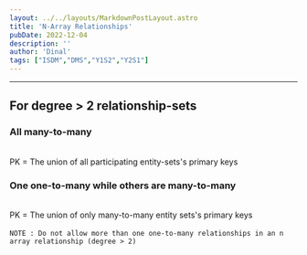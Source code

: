 ```yaml
---
layout: ../../layouts/MarkdownPostLayout.astro
title: 'N-Array Relationships'
pubDate: 2022-12-04
description: ''
author: 'Dinal'
tags: ["ISDM","DMS","Y1S2","Y2S1"]
---
```

<hr>

## For degree > 2 relationship-sets


### All many-to-many 

\
PK = The union of all participating entity-sets's primary keys


### One one-to-many while others are many-to-many

\
PK =  The union of only many-to-many entity sets's primary keys
\
\
`NOTE : Do not allow more than one one-to-many relationships in an n array relationship (degree > 2)`